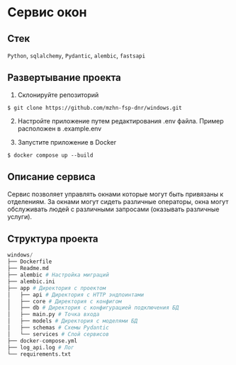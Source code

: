 # Сервис окон

## Стек
`Python`, `sqlalchemy`, `Pydantic`, `alembic`, `fastsapi`

## Развертывание проекта

1. Склонируйте репозиторий

```$ git clone https://github.com/mzhn-fsp-dnr/windows.git```

2. Настройте приложение путем редактирования .env файла. Пример расположен в .example.env

3. Запустите приложение в Docker

```$ docker compose up --build```

## Описание сервиса
Сервис позволяет управлять окнами которые могут быть привязаны к отделениям. За окнами могут сидеть различные операторы, окна могут обслуживать людей с различными запросами (оказывать различные услуги).

## Структура проекта
``` python
windows/
├── Dockerfile 
├── Readme.md
├── alembic # Настройка миграций
├── alembic.ini
├── app # Директория с проектом
│   ├── api # Директория с HTTP эндпоинтами
│   ├── core # Директория с конфигом
│   ├── db # Директория с конфигурацией подключения БД
│   ├── main.py # Точка входа
│   ├── models # Директория с моделями БД
│   ├── schemas # Схемы Pydantic
│   └── services # Слой сервисов
├── docker-compose.yml
├── log_api.log # Лог
└── requirements.txt
```